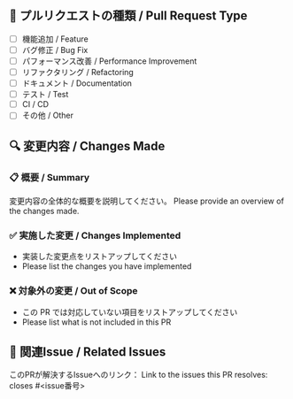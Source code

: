 ## 📝 プルリクエストの種類 / Pull Request Type

- [ ] 機能追加 / Feature
- [ ] バグ修正 / Bug Fix
- [ ] パフォーマンス改善 / Performance Improvement
- [ ] リファクタリング / Refactoring
- [ ] ドキュメント / Documentation
- [ ] テスト / Test
- [ ] CI / CD
- [ ] その他 / Other

## 🔍 変更内容 / Changes Made

### 📋 概要 / Summary

変更内容の全体的な概要を説明してください。
Please provide an overview of the changes made.

### ✅ 実施した変更 / Changes Implemented

- 実装した変更点をリストアップしてください
- Please list the changes you have implemented

### ❌ 対象外の変更 / Out of Scope

- この PR では対応していない項目をリストアップしてください
- Please list what is not included in this PR

## 🔗 関連Issue / Related Issues

このPRが解決するIssueへのリンク：
Link to the issues this PR resolves:
closes #<issue番号>
